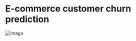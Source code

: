 # E-commerce customer churn prediction

![image](https://github.com/user-attachments/assets/2115b3f8-ad23-4bb4-a8cd-f337a8c78b10)

